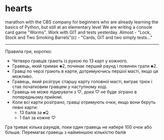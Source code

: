 # hearts
marathon with the CBS company for beginners who are already learning the basics of Python, but still at an elementary level  We are writing a console card game "Worms". Work with GIT and tests yesterday.  Almost - "Lock, Stock and Two Smoking Barrels"(c) - "Cards, GIT and  two simply tests..."

---

Правила гри, коротко:

- Четверо гравців грають із рукою по 13 карт у кожного.
- Гравець, який тримає ♣2, починає перший раунд і повинен грати ♣2.
- Гравці по черзі грають в карти, дотримуючись першої масті, якщо це можливо.
- Гравець, який розігрує старшу карту головної масті, виграє трюк і стає початковим гравцем у наступному ході.
- Гравець не може лідирувати з ♡, доки ♡ не буде зіграно в попередньому прийомі.
- Коли всі карти розіграно, гравці отримують очки, якщо вони беруть певні карти:
  - 13 балів за ♠Q
  - 1 бал за кожне ♡

Гра триває кілька раундів, поки один гравець не набере 100 очок або більше. Перемагає гравець з найменшою кількістю балів